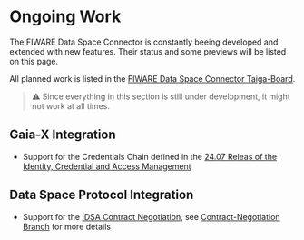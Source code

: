 # Ongoing Work

The FIWARE Data Space Connector is constantly beeing developed and extended with new features. Their status and some previews will be listed on this page.

All planned work is listed in the [FIWARE Data Space Connector Taiga-Board](https://tree.taiga.io/project/dwendland-fiware-data-space-connector/epics).

>:warning: Since everything in this section is still under development, it might not work at all times.

## Gaia-X Integration

* Support for the Credentials Chain defined in the [24.07 Releas of the Identity, Credential and Access Management](https://docs.gaia-x.eu/technical-committee/identity-credential-access-management/24.07/pdf/document.pdf)

## Data Space Protocol Integration

* Support for the [IDSA Contract Negotiation](https://docs.internationaldataspaces.org/ids-knowledgebase/dataspace-protocol/contract-negotiation/contract.negotiation.protocol), see [Contract-Negotiation Branch](https://github.com/FIWARE/data-space-connector/blob/contract-negotiation/doc/CONTRACT_NEGOTIATION.md) for more details